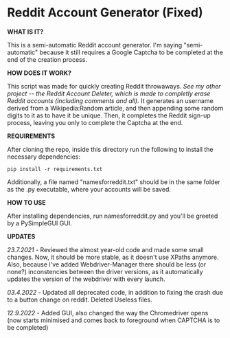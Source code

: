 # Reddit Account Generator (Fixed)
 **WHAT IS IT?**
 
 This is a semi-automatic Reddit account generator. I'm saying "semi-automatic" because it still requires a Google Captcha to be completed at the end of the creation process.

 **HOW DOES IT WORK?**
 
 This script was made for quickly creating Reddit throwaways. _See my other project -- the Reddit Account Deleter, which is made to completly erase Reddit accounts (including comments and all)._
 It generates an username derived from a Wikipedia:Random article, and then appending some random digits to it as to have it be unique. Then, it completes the Reddit sign-up process, leaving you only to complete the Captcha at the end.
 
 **REQUIREMENTS**

 After cloning the repo, inside this directory run the following to install the necessary dependencies:

 ```console
 pip install -r requirements.txt
 ```

 Additionally, a file named "namesforreddit.txt" should be in the same folder as the .py executable, where your accounts will be saved.

 **HOW TO USE**
 
 After installing dependencies, run namesforreddit.py and you'll be greeted by a PySimpleGUI GUI.
 
 **UPDATES**
 
_23.7.2021_ - 
 Reviewed the almost year-old code and made some small changes. Now, it should be more stable, as it doesn't use XPaths anymore.
 Also, because I've added Webdriver-Manager there should be less (or none?) inconstencies between the driver versions, as it automatically updates the version of the webdriver with every launch.
 
 _03.4.2022_ - 
 Updated all deprecated code, in addition to fixing the crash due to a button change on reddit. Deleted Useless files.

_12.9.2022_ -
 Added GUI, also changed the way the Chromedriver opens (now starts minimised and comes back to foreground when CAPTCHA is to be completed)

